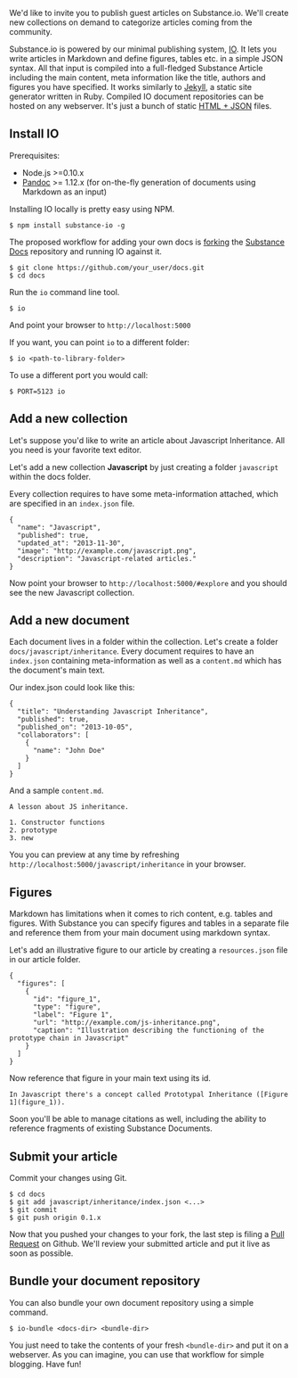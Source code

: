 We'd like to invite you to publish guest articles on Substance.io. We'll create new collections on demand to categorize articles coming from the community.

Substance.io is powered by our minimal publishing system, [IO](http://github.com/substance/io). It lets you write articles in Markdown and define figures, tables etc. in a simple JSON syntax. All that input is compiled into a full-fledged Substance Article including the main content, meta information like the title, authors and figures you have specified. It works similarly to [Jekyll](http://jekyllrb.com/), a static site generator written in Ruby. Compiled IO document repositories can be hosted on any webserver. It's just a bunch of static [HTML + JSON](https://github.com/substance/io/tree/master/dist) files.

## Install IO

Prerequisites:

- Node.js >=0.10.x
- [Pandoc](http://johnmacfarlane.net/pandoc/installing.html) >= 1.12.x (for on-the-fly generation of documents using Markdown as an input)

Installing IO locally is pretty easy using NPM.

    $ npm install substance-io -g

The proposed workflow for adding your own docs is [forking](https://help.github.com/articles/fork-a-repo) the [Substance Docs](http://github.com/substance/docs) repository and running IO against it.

    $ git clone https://github.com/your_user/docs.git
    $ cd docs

Run the `io` command line tool.

    $ io

And point your browser to `http://localhost:5000`

If you want, you can point `io` to a different folder:

    $ io <path-to-library-folder>

To use a different port you would call:

    $ PORT=5123 io


## Add a new collection

Let's suppose you'd like to write an article about Javascript Inheritance. All you need is your favorite text editor.


Let's add a new collection **Javascript** by just creating a folder `javascript` within the docs folder.

Every collection requires to have some meta-information attached, which are specified in an `index.json` file.

    {
      "name": "Javascript",
      "published": true,
      "updated_at": "2013-11-30",
      "image": "http://example.com/javascript.png",
      "description": "Javascript-related articles."
    }

Now point your browser to `http://localhost:5000/#explore` and you should see the new Javascript collection.

## Add a new document

Each document lives in a folder within the collection. Let's create a folder `docs/javascript/inheritance`. Every document requires to have an `index.json` containing meta-information as well as a `content.md` which has the document's main text.

Our index.json could look like this:

    {
      "title": "Understanding Javascript Inheritance",
      "published": true,
      "published_on": "2013-10-05",
      "collaborators": [
        {
          "name": "John Doe"
        }
      ]
    }


And a sample `content.md`.

    A lesson about JS inheritance.

    1. Constructor functions
    2. prototype
    3. new

You you can preview at any time by refreshing `http://localhost:5000/javascript/inheritance` in your browser.

## Figures

Markdown has limitations when it comes to rich content, e.g. tables and figures. With Substance you can specify figures and tables in a separate file and reference them from your main document using markdown syntax.

Let's add an illustrative figure to our article by creating a `resources.json` file in our article folder.

    {
      "figures": [
        {
          "id": "figure_1",
          "type": "figure",
          "label": "Figure 1",
          "url": "http://example.com/js-inheritance.png",
          "caption": "Illustration describing the functioning of the prototype chain in Javascript"
        }
      ]
    }

Now reference that figure in your main text using its id.

    In Javascript there's a concept called Prototypal Inheritance ([Figure 1](figure_1)).

Soon you'll be able to manage citations as well, including the ability to reference fragments of existing Substance Documents.

## Submit your article

Commit your changes using Git.

    $ cd docs
    $ git add javascript/inheritance/index.json <...>
    $ git commit
    $ git push origin 0.1.x

Now that you pushed your changes to your fork, the last step is filing a [Pull Request](https://help.github.com/articles/using-pull-requests) on Github. We'll review your submitted article and put it live as soon as possible.

## Bundle your document repository

You can also bundle your own document repository using a simple command.

    $ io-bundle <docs-dir> <bundle-dir>

You just need to take the contents of your fresh `<bundle-dir>` and put it on a webserver. As you can imagine, you can use that workflow for simple blogging. Have fun!